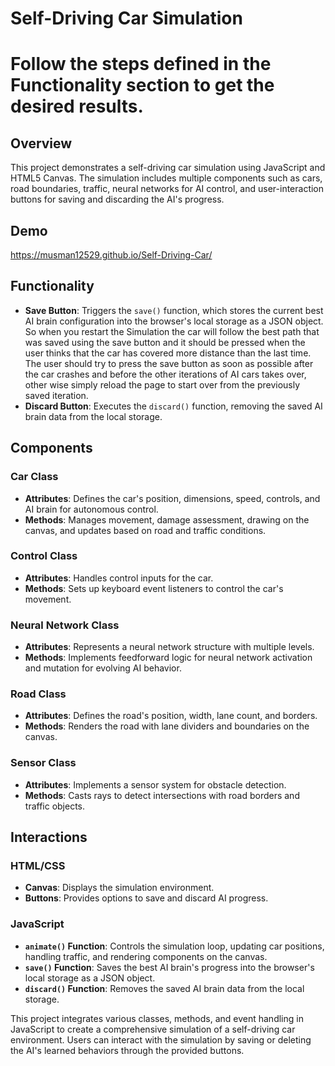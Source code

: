 # Self-Driving Car Simulation
# Follow the steps defined in the Functionality section to get the desired results.

## Overview

This project demonstrates a self-driving car simulation using JavaScript and HTML5 Canvas. The simulation includes multiple components such as cars, road boundaries, traffic, neural networks for AI control, and user-interaction buttons for saving and discarding the AI's progress.

## Demo
https://musman12529.github.io/Self-Driving-Car/

## Functionality 

- **Save Button**: Triggers the `save()` function, which stores the current best AI brain configuration into the browser's local storage as a JSON object. So when you restart the Simulation the car will follow the best path that was saved using the save button and it should be pressed when the user thinks that the car has covered more distance than the last time. The user should try to press the save button as soon as possible after the car crashes and before the other iterations of AI cars takes over, other wise simply reload the page to start over from the previously saved iteration.
- **Discard Button**: Executes the `discard()` function, removing the saved AI brain data from the local storage.

## Components

### Car Class

- **Attributes**: Defines the car's position, dimensions, speed, controls, and AI brain for autonomous control.
- **Methods**: Manages movement, damage assessment, drawing on the canvas, and updates based on road and traffic conditions.

### Control Class

- **Attributes**: Handles control inputs for the car.
- **Methods**: Sets up keyboard event listeners to control the car's movement.

### Neural Network Class

- **Attributes**: Represents a neural network structure with multiple levels.
- **Methods**: Implements feedforward logic for neural network activation and mutation for evolving AI behavior.

### Road Class

- **Attributes**: Defines the road's position, width, lane count, and borders.
- **Methods**: Renders the road with lane dividers and boundaries on the canvas.

### Sensor Class

- **Attributes**: Implements a sensor system for obstacle detection.
- **Methods**: Casts rays to detect intersections with road borders and traffic objects.

## Interactions

### HTML/CSS

- **Canvas**: Displays the simulation environment.
- **Buttons**: Provides options to save and discard AI progress.

### JavaScript

- **`animate()` Function**: Controls the simulation loop, updating car positions, handling traffic, and rendering components on the canvas.
- **`save()` Function**: Saves the best AI brain's progress into the browser's local storage as a JSON object.
- **`discard()` Function**: Removes the saved AI brain data from the local storage.



This project integrates various classes, methods, and event handling in JavaScript to create a comprehensive simulation of a self-driving car environment. Users can interact with the simulation by saving or deleting the AI's learned behaviors through the provided buttons.
